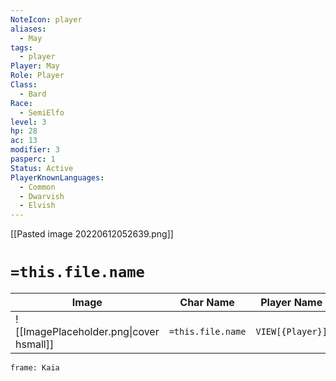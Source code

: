 ```yaml
---
NoteIcon: player
aliases:
  - May
tags:
  - player
Player: May
Role: Player
Class:
  - Bard
Race:
  - SemiElfo
level: 3
hp: 28
ac: 13
modifier: 3
pasperc: 1
Status: Active
PlayerKnownLanguages:
  - Common
  - Dwarvish
  - Elvish
---
```




[[Pasted image 20220612052639.png]]

# `=this.file.name`

| Image                                              | Char Name         | Player Name    | Class         | Race         | Level         |
| -------------------------------------------------- | ----------------- | -------------- | ------------- | ------------ | ------------- |
| ![[ImagePlaceholder.png\|cover hsmall]] | `=this.file.name` |  `VIEW[{Player}]` | `VIEW[{Class}]` | `VIEW[{Race}]` | `VIEW[{level}]` |


```custom-frames
frame: Kaia
```
